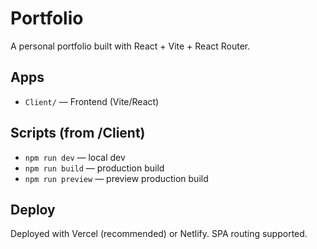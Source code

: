 ﻿# Portfolio

A personal portfolio built with React + Vite + React Router.

## Apps
- `Client/` — Frontend (Vite/React)

## Scripts (from /Client)
- `npm run dev` — local dev
- `npm run build` — production build
- `npm run preview` — preview production build

## Deploy
Deployed with Vercel (recommended) or Netlify. SPA routing supported.
